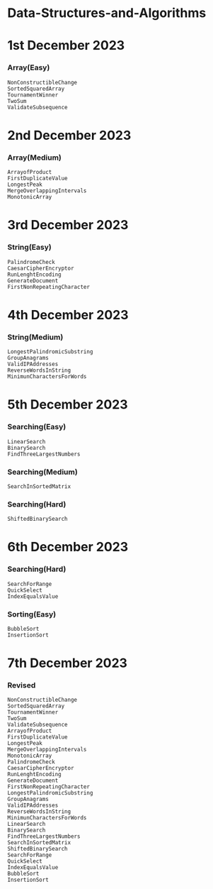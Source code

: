 # Data-Structures-and-Algorithms

# 1st December 2023

### Array(Easy)

    NonConstructibleChange
    SortedSquaredArray
    TournamentWinner
    TwoSum
    ValidateSubsequence

# 2nd December 2023

### Array(Medium)

    ArrayofProduct
    FirstDuplicateValue
    LongestPeak
    MergeOverlappingIntervals
    MonotonicArray

# 3rd December 2023

### String(Easy)

    PalindromeCheck
    CaesarCipherEncryptor
    RunLenghtEncoding
    GenerateDocument
    FirstNonRepeatingCharacter

# 4th December 2023

### String(Medium)

    LongestPalindromicSubstring
    GroupAnagrams
    ValidIPAddresses
    ReverseWordsInString
    MinimunCharactersForWords

# 5th December 2023

### Searching(Easy)

    LinearSearch
    BinarySearch
    FindThreeLargestNumbers

### Searching(Medium)

    SearchInSortedMatrix

### Searching(Hard)

    ShiftedBinarySearch

# 6th December 2023

### Searching(Hard)

    SearchForRange
    QuickSelect
    IndexEqualsValue

### Sorting(Easy)

    BubbleSort
    InsertionSort

# 7th December 2023

### Revised

    NonConstructibleChange
    SortedSquaredArray
    TournamentWinner
    TwoSum
    ValidateSubsequence
    ArrayofProduct
    FirstDuplicateValue
    LongestPeak
    MergeOverlappingIntervals
    MonotonicArray
    PalindromeCheck
    CaesarCipherEncryptor
    RunLenghtEncoding
    GenerateDocument
    FirstNonRepeatingCharacter
    LongestPalindromicSubstring
    GroupAnagrams
    ValidIPAddresses
    ReverseWordsInString
    MinimunCharactersForWords
    LinearSearch
    BinarySearch
    FindThreeLargestNumbers
    SearchInSortedMatrix
    ShiftedBinarySearch
    SearchForRange
    QuickSelect
    IndexEqualsValue
    BubbleSort
    InsertionSort
